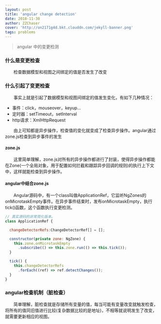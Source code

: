 ```yaml
---
layout: post
title: 'angular change detection'
date: 2018-11-30
author: ZZChaser
cover: 'http://on2171g4d.bkt.clouddn.com/jekyll-banner.png'
tags: problems
---
```


> angular 中的变更检测

### 什么是变更检查
&emsp;&emsp;检查数据模型和视图之间绑定的值是否发生了改变

### 什么引起了变更检查
&emsp;&emsp;事实上就是引起了数据模型和视图间绑定的值发生变化，有如下几种情况：
* 事件：click，mouseover，keyup...
* 定时器：setTimeout，setInterval
* http请求：XmlHttpRequest

&emsp;&emsp;由上可知都是异步操作，检查值的变化就变成了检查异步操作。angular通过zone.js检查到异步事件的发生
#### zone.js
&emsp;&emsp;这里简单理解，zone.js对所有的异步操作都进行了封装，使得异步操作都能在Zone(一个全局对象，用于配置如何拦截和跟踪异步回调的规则)的执行上下文中，这样就能检查到异步操作。
#### angular中结合zone.js
&emsp;&emsp;Angular源码中，有一个class叫做ApplicationRef，它监听NgZones的onMicrotaskEmpty事件。在异步事件结束时，发布onMicrotaskEmpty，执行tick()函数，这个函数执行变更检测。
```javascript
// 真实源码的非常简化版本。
class ApplicationRef {

  changeDetectorRefs:ChangeDetectorRef[] = [];

  constructor(private zone: NgZone) {
    this.zone.onMicrotaskEmpty
      .subscribe(() => this.zone.run(() => this.tick());
  }

  tick() {
    this.changeDetectorRefs
      .forEach((ref) => ref.detectChanges());
  }
}
```
### angular检查机制（脏检查）
&emsp;&emsp;简单理解，脏检查就是存储所有变量的值，每当可能有变量改变就触发检查，将所有的值同旧值进行比较(复杂数据比较的是地址)，不相等就说明发生了改变，就需要更新相应的视图。
